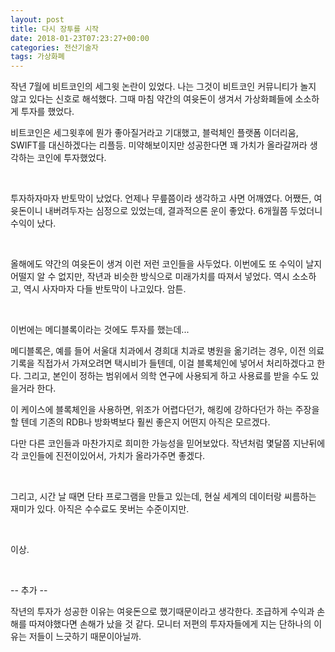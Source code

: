 ```yaml
---
layout: post
title: 다시 장투를 시작
date: 2018-01-23T07:23:27+00:00
categories: 전산기술자
tags: 가상화폐
---
```

작년 7월에 비트코인의 세그윗 논란이 있었다. 나는 그것이 비트코인 커뮤니티가 놀지 않고 있다는 신호로 해석했다. 그때 마침 약간의 여윳돈이 생겨서 가상화폐들에 소소하게 투자를 했었다.

비트코인은 세그윗후에 뭔가 좋아질거라고 기대했고, 블럭체인 플랫폼 이더리움, SWIFT를 대신하겠다는 리플등. 미약해보이지만 성공한다면 꽤 가치가 올라갈꺼라 생각하는 코인에 투자했었다.

&nbsp;

투자하자마자 반토막이 났었다. 언제나 무릎쯤이라 생각하고 사면 어깨였다. 어쨌든, 여윳돈이니 내버려두자는 심정으로 있었는데, 결과적으론 운이 좋았다. 6개월쯤 두었더니 수익이 났다.

&nbsp;

올해에도 약간의 여윳돈이 생겨 이런 저런 코인들을 사두었다. 이번에도 또 수익이 날지 어떨지 알 수 없지만, 작년과 비슷한 방식으로 미래가치를 따져서 넣었다. 역시 소소하고, 역시 사자마자 다들 반토막이 나고있다. 암튼.

&nbsp;

이번에는 메디블록이라는 것에도 투자를 했는데...

메디블록은, 예를 들어 서울대 치과에서 경희대 치과로 병원을 옮기려는 경우, 이전 의료기록을 직접가서 가져오려면 택시비가 들텐데, 이걸 블록체인에 넣어서 처리하겠다고 한다. 그리고, 본인이 정하는 범위에서 의학 연구에 사용되게 하고 사용료를 받을 수도 있을거라 한다.

이 케이스에 블록체인을 사용하면, 위조가 어렵다던가, 해킹에 강하다던가 하는 주장을 할 텐데 기존의 RDB나 방화벽보다 훨씬 좋은지 어떤지 아직은 모르겠다.

다만 다른 코인들과 마찬가지로 희미한 가능성을 믿어보았다. 작년처럼 몇달쯤 지난뒤에 각 코인들에 진전이있어서, 가치가 올라가주면 좋겠다.

&nbsp;

그리고, 시간 날 때면 단타 프로그램을 만들고 있는데, 현실 세계의 데이터랑 씨름하는 재미가 있다. 아직은 수수료도 못버는 수준이지만.

&nbsp;

이상.

&nbsp;

-- 추가 --

작년의 투자가 성공한 이유는 여윳돈으로 했기때문이라고 생각한다. 조급하게 수익과 손해를 따져야했다면 손해가 났을 것 같다. 모니터 저편의 투자자들에게 지는 단하나의 이유는 저들이 느긋하기 때문이아닐까.
